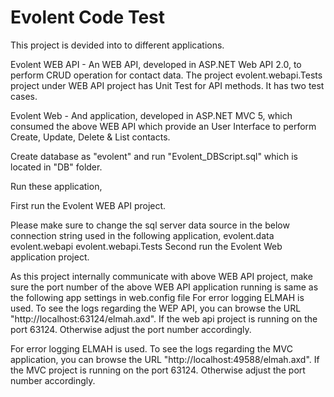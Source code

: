 # Evolent Code Test
This project is devided into to different applications.

Evolent WEB API - An WEB API, developed in ASP.NET Web API 2.0, to perform CRUD operation for contact data. The project evolent.webapi.Tests project under WEB API project has Unit Test for API methods. It has two test cases.

Evolent Web - And application, developed in ASP.NET MVC 5, which consumed the above WEB API which provide an User Interface to perform Create, Update, Delete & List contacts.

Create database as "evolent" and run "Evolent_DBScript.sql" which is located in "DB" folder.

Run these application,

First run the Evolent WEB API project.

Please make sure to change the sql server data source in the below connection string used in the following application,
evolent.data
evolent.webapi
evolent.webapi.Tests
Second run the Evolent Web application project.

As this project internally communicate with above WEB API project, make sure the port number of the above WEB API application running is same as the following app settings in web.config file
For error logging ELMAH is used. To see the logs regarding the WEP API, you can browse the URL "http://localhost:63124/elmah.axd". If the web api project is running on the port 63124. Otherwise adjust the port number accordingly.

For error logging ELMAH is used. To see the logs regarding the MVC application, you can browse the URL "http://localhost:49588/elmah.axd". If the MVC project is running on the port 63124. Otherwise adjust the port number accordingly.
